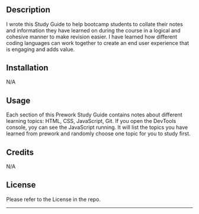 # <Prework Study Guide Webpage>

## Description

I wrote this Study Guide to help bootcamp students to collate their notes and information they have learned on during the course in a logical and cohesive manner to make revision easier. I have learned how different coding languages can work together to create an end user experience that is engaging and adds value.


## Installation

N/A

## Usage

Each section of this Prework Study Guide contains notes about different learning topics: HTML, CSS, JavaScript, Git. If you open the DevTools console, yoy can see the JavaScript running. It will list the topics you have learned from prework and randomly choose one topic for you to study first.

## Credits

N/A

## License

Please refer to the License in the repo.

---